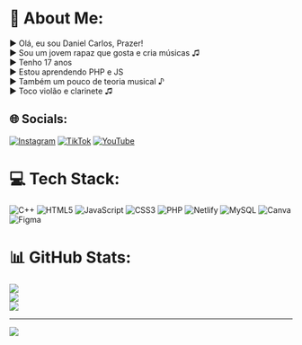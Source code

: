 # 💫 About Me:
► Olá, eu sou Daniel Carlos, Prazer!<br>► Sou um jovem rapaz que gosta e cria músicas ♫<br>► Tenho 17 anos<br>► Estou aprendendo PHP e JS<br>► Também um pouco de teoria musical ♪<br>► Toco violão e clarinete ♫


## 🌐 Socials:
[![Instagram](https://img.shields.io/badge/Instagram-%23E4405F.svg?logo=Instagram&logoColor=white)](https://instagram.com/danielc.80bpm) [![TikTok](https://img.shields.io/badge/TikTok-%23000000.svg?logo=TikTok&logoColor=white)](https://tiktok.com/@danielcarlos80bpm) [![YouTube](https://img.shields.io/badge/YouTube-%23FF0000.svg?logo=YouTube&logoColor=white)](https://youtube.com/@danielc.80bpm) 

# 💻 Tech Stack:
![C++](https://img.shields.io/badge/c++-%2300599C.svg?style=flat-square&logo=c%2B%2B&logoColor=white) ![HTML5](https://img.shields.io/badge/html5-%23E34F26.svg?style=flat-square&logo=html5&logoColor=white) ![JavaScript](https://img.shields.io/badge/javascript-%23323330.svg?style=flat-square&logo=javascript&logoColor=%23F7DF1E) ![CSS3](https://img.shields.io/badge/css3-%231572B6.svg?style=flat-square&logo=css3&logoColor=white) ![PHP](https://img.shields.io/badge/php-%23777BB4.svg?style=flat-square&logo=php&logoColor=white) ![Netlify](https://img.shields.io/badge/netlify-%23000000.svg?style=flat-square&logo=netlify&logoColor=#00C7B7) ![MySQL](https://img.shields.io/badge/mysql-%2300000f.svg?style=flat-square&logo=mysql&logoColor=white) ![Canva](https://img.shields.io/badge/Canva-%2300C4CC.svg?style=flat-square&logo=Canva&logoColor=white) ![Figma](https://img.shields.io/badge/figma-%23F24E1E.svg?style=flat-square&logo=figma&logoColor=white)
# 📊 GitHub Stats:
![](https://github-readme-stats.vercel.app/api?username=DanielC-007&theme=algolia&hide_border=true&include_all_commits=true&count_private=true)<br/>
![](https://github-readme-streak-stats.herokuapp.com/?user=DanielC-007&theme=algolia&hide_border=true)<br/>
![](https://github-readme-stats.vercel.app/api/top-langs/?username=DanielC-007&theme=algolia&hide_border=true&include_all_commits=true&count_private=true&layout=compact)

---
[![](https://visitcount.itsvg.in/api?id=DanielC-007&icon=1&color=11)](https://visitcount.itsvg.in)
